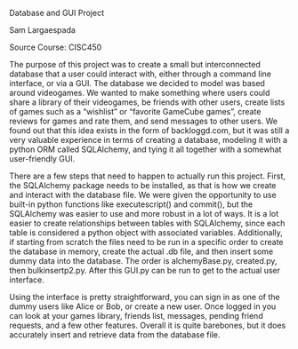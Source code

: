 Database and GUI Project

Sam Largaespada

Source Course: CISC450

The purpose of this project was to create a small but interconnected database that a user could interact with, either through a command line interface, or via a GUI. The database we decided to model was based around videogames. We wanted to make something where users could share a library of their videogames, be friends with other users, create lists of games such as a “wishlist” or “favorite GameCube games”, create reviews for games and rate them, and send messages to other users. We found out that this idea exists in the form of backloggd.com, but it was still a very valuable experience in terms of creating a database, modeling it with a python ORM called SQLAlchemy, and tying it all together with a somewhat user-friendly GUI.

There are a few steps that need to happen to actually run this project. First, the SQLAlchemy package needs to be installed, as that is how we create and interact with the database file. We were given the opportunity to use built-in python functions like executescript() and commit(), but the SQLAlchemy was easier to use and more robust in a lot of ways. It is a lot easier to create relationships between tables with SQLAlchemy, since each table is considered a python object with associated variables. Additionally, if starting from scratch the files need to be run in a specific order to create the database in memory, create the actual .db file, and then insert some dummy data into the database. The order is alchemyBase.py, created.py, then bulkinsertp2.py. After this GUI.py can be run to get to the actual user interface.

Using the interface is pretty straightforward, you can sign in as one of the dummy users like Alice or Bob, or create a new user. Once logged in you can look at your games library, friends list, messages, pending friend requests, and a few other features. Overall it is quite barebones, but it does accurately insert and retrieve data from the database file.
